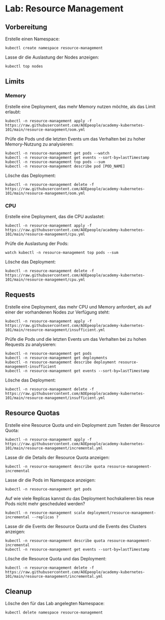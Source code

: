 # Lab: Resource Management

## Vorbereitung

Erstelle einen Namespace:

```shell
kubectl create namespace resource-management
```

Lasse dir die Auslastung der Nodes anzeigen:

```shell
kubectl top nodes
```

## Limits

### Memory

Erstelle eine Deployment, das mehr Memory nutzen möchte, als das Limit erlaubt:

```shell
kubectl -n resource-management apply -f https://raw.githubusercontent.com/AOEpeople/academy-kubernetes-101/main/resource-management/oom.yml
```

Prüfe die Pods und die letzten Events um das Verhalten bei zu hoher Memory-Nutzung zu analysieren:

```shell
kubectl -n resource-management get pods --watch
kubectl -n resource-management get events --sort-by=lastTimestamp
kubectl -n resource-management top pods --sum
kubectl -n resource-management describe pod [POD_NAME]
```

Lösche das Deployment:

```shell
kubectl -n resource-management delete -f https://raw.githubusercontent.com/AOEpeople/academy-kubernetes-101/main/resource-management/oom.yml
```

### CPU

Erstelle eine Deployment, das die CPU auslastet:

```shell
kubectl -n resource-management apply -f https://raw.githubusercontent.com/AOEpeople/academy-kubernetes-101/main/resource-management/cpu.yml
```

Prüfe die Auslastung der Pods:

```shell
watch kubectl -n resource-management top pods --sum
```

Lösche das Deployment:

```shell
kubectl -n resource-management delete -f https://raw.githubusercontent.com/AOEpeople/academy-kubernetes-101/main/resource-management/cpu.yml
```

## Requests

Erstelle eine Deployment, das mehr CPU und Memory anfordert, als auf einer der vorhandenen Nodes zur Verfügung steht:

```shell
kubectl -n resource-management apply -f https://raw.githubusercontent.com/AOEpeople/academy-kubernetes-101/main/resource-management/insufficient.yml
```

Prüfe die Pods und die letzten Events um das Verhalten bei zu hohen Requests zu analysieren:

```shell
kubectl -n resource-management get pods
kubectl -n resource-management get deployments
kubectl -n resource-management describe deployment resource-management-insufficient
kubectl -n resource-management get events --sort-by=lastTimestamp
```

Lösche das Deployment:

```shell
kubectl -n resource-management delete -f https://raw.githubusercontent.com/AOEpeople/academy-kubernetes-101/main/resource-management/insufficient.yml
```

## Resource Quotas

Erstelle eine Resource Quota und ein Deployment zum Testen der Resource Quota:

```shell
kubectl -n resource-management apply -f https://raw.githubusercontent.com/AOEpeople/academy-kubernetes-101/main/resource-management/incremental.yml
```

Lasse dir die Details der Resource Quota anzeigen:

```shell
kubectl -n resource-management describe quota resource-management-incremental
```

Lasse dir die Pods im Namespace anzeigen:

```shell
kubectl -n resource-management get pods
```

Auf wie viele Replicas kannst du das Deployment hochskalieren bis neue Pods nicht mehr gescheduled werden?

```shell
kubectl -n resource-management scale deployment/resource-management-incremental --replicas ?
```

Lasse dir die Events der Resource Quota und die Events des Clusters anzeigen:

```shell
kubectl -n resource-management describe quota resource-management-incremental
kubectl -n resource-management get events --sort-by=lastTimestamp
```

Lösche die Resource Quota und das Deployment:

```shell
kubectl -n resource-management delete -f https://raw.githubusercontent.com/AOEpeople/academy-kubernetes-101/main/resource-management/incremental.yml
```

## Cleanup

Lösche den für das Lab angelegten Namespace:

```shell
kubectl delete namespace resource-management
```
